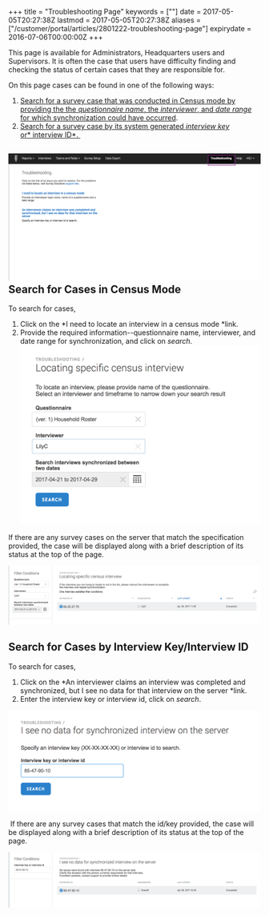 +++
title = "Troubleshooting Page"
keywords = [""]
date = 2017-05-05T20:27:38Z
lastmod = 2017-05-05T20:27:38Z
aliases = ["/customer/portal/articles/2801222-troubleshooting-page"]
expirydate = 2016-07-06T00:00:00Z
+++

This page is available for Administrators, Headquarters users and
Supervisors. It is often the case that users have difficulty finding and
checking the status of certain cases that they are responsible for.  
  
  
On this page cases can be found in one of the following ways: 

1.  [Search for a survey case that was conducted in Census mode by
    providing the the *questionnaire name*, the *interviewer*, and *date
    range* for which synchronization could have occurred](#census). 
2.  [Search for a survey case by its system generated *interview key*
    or* interview ID*. ](#key/id)

![](images/774910.png)  <span id="census"></span>Search for Cases in Census Mode 
---------------------------------------------------------------------------------

To search for cases, 

1.  Click on the *I need to locate an interview in a census mode *link. 
2.  Provide the required information--questionnaire name, interviewer,
    and date range for synchronization, and click on *search*.  
    ![](images/774913.png)

If there are any survey cases on the server that match the specification
provided, the case will be displayed along with a brief description of
its status at the top of the page.   
  
![](images/774918.png)

<span id="key/id"></span>Search for Cases by Interview Key/Interview ID 
------------------------------------------------------------------------

  
To search for cases, 

1.  Click on the *An interviewer claims an interview was completed and
    synchronized, but I see no data for that interview on the
    server *link.
2.  Enter the interview key or interview id, click on *search*. 

![](images/774921.png)  
  
 If there are any survey cases that match the id/key provided, the case
will be displayed along with a brief description of its status at the
top of the page.   
  
![](images/774922.png)
